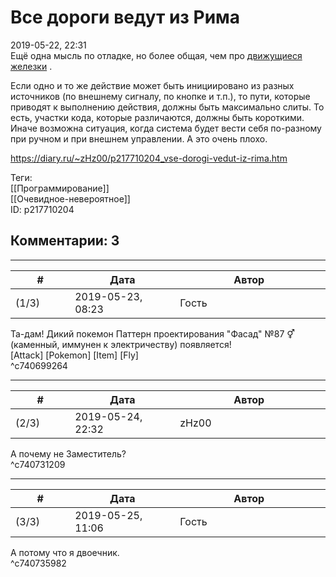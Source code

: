 Все дороги ведут из Рима
========================

  
2019-05-22, 22:31  
 Ещё одна мысль по отладке, но более общая, чем про  [движущиеся железки](Об%20отладке%20движущихся%20железок)  .   
   
 Если одно и то же действие может быть инициировано из разных источников (по внешнему сигналу, по кнопке и т.п.), то пути, которые приводят к выполнению действия, должны быть максимально слиты. То есть, участки кода, которые различаются, должны быть короткими. Иначе возможна ситуация, когда система будет вести себя по-разному при ручном и при внешнем управлении. А это очень плохо.   
  
<https://diary.ru/~zHz00/p217710204_vse-dorogi-vedut-iz-rima.htm>  
  
Теги:  
[[Программирование]]  
[[Очевидное-невероятное]]  
ID: p217710204  


Комментарии: 3
--------------

  


---



|         #         |              Дата              |                     Автор                     |           ID           |
| --- | --- | --- | --- |
| (1/3) | 2019-05-23, 08:23 | Гость | c740699264 |

  
 Та-дам! Дикий покемон Паттерн проектирования "Фасад" №87 ⚥ (каменный, иммунен к электричеству) появляется!   
 [Attack] [Pokemon] [Item] [Fly]   
 ^c740699264

---



|         #         |              Дата              |                     Автор                     |           ID           |
| --- | --- | --- | --- |
| (2/3) | 2019-05-24, 22:32 | zHz00 | c740731209 |

  
 А почему не Заместитель?   
 ^c740731209

---



|         #         |              Дата              |                     Автор                     |           ID           |
| --- | --- | --- | --- |
| (3/3) | 2019-05-25, 11:06 | Гость | c740735982 |

  
 А потому что я двоечник.   
 ^c740735982